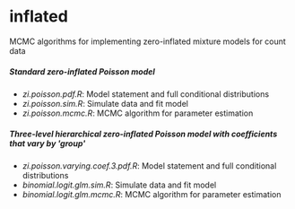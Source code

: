 # inflated

MCMC algorithms for implementing zero-inflated mixture models for count data

##### Standard zero-inflated Poisson model
- *zi.poisson.pdf.R*: Model statement and full conditional distributions
- *zi.poisson.sim.R*: Simulate data and fit model
- *zi.poisson.mcmc.R*: MCMC algorithm for parameter estimation

##### Three-level hierarchical zero-inflated Poisson model with coefficients that vary by 'group'
- *zi.poisson.varying.coef.3.pdf.R*: Model statement and full conditional distributions
- *binomial.logit.glm.sim.R*: Simulate data and fit model
- *binomial.logit.glm.mcmc.R*: MCMC algorithm for parameter estimation
